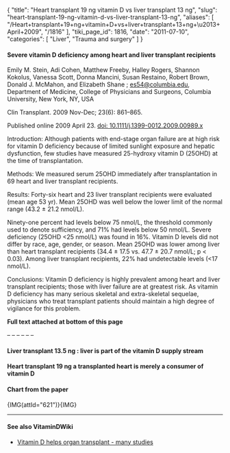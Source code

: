{
  "title": "Heart transplant 19 ng vitamin D vs liver transplant 13 ng",
  "slug": "heart-transplant-19-ng-vitamin-d-vs-liver-transplant-13-ng",
  "aliases": [
    "/Heart+transplant+19+ng+vitamin+D+vs+liver+transplant+13+ng+\u2013+April+2009",
    "/1816"
  ],
  "tiki_page_id": 1816,
  "date": "2011-07-10",
  "categories": [
    "Liver",
    "Trauma and surgery"
  ]
}


#### Severe vitamin D deficiency among heart and liver transplant recipients

Emily M. Stein, Adi Cohen, Matthew Freeby, Halley Rogers, Shannon Kokolus, Vanessa Scott, Donna Mancini, Susan Restaino, Robert Brown, Donald J. McMahon, and Elizabeth Shane ; es54@columbia.edu, Department of Medicine, College of Physicians and Surgeons, Columbia University, New York, NY, USA

Clin Transplant. 2009 Nov-Dec; 23(6): 861–865.

Published online 2009 April 23. [doi:  10.1111/j.1399-0012.2009.00989.x](https://doi.org/10.1111/j.1399-0012.2009.00989.x)

Introduction: Although patients with end-stage organ failure are at high risk for vitamin D deficiency because of limited sunlight exposure and hepatic dysfunction, few studies have measured 25-hydroxy vitamin D (25OHD) at the time of transplantation.

Methods: We measured serum 25OHD immediately after transplantation in 69 heart and liver transplant recipients.

Results: Forty-six heart and 23 liver transplant recipients were evaluated (mean age 53 yr). Mean 25OHD was well below the lower limit of the normal range (43.2 ± 21.2 nmol/L). 

Ninety-one percent had levels below 75 nmol/L, the threshold commonly used to denote sufficiency, and 71% had levels below 50 nmol/L. Severe deficiency (25OHD <25 nmol/L) was found in 16%. Vitamin D levels did not differ by race, age, gender, or season. Mean 25OHD was lower among liver than heart transplant recipients (34.4 ± 17.5 vs. 47.7 ± 20.7 nmol/L; p < 0.03). Among liver transplant recipients, 22% had undetectable levels (<17 nmol/L).

Conclusions: Vitamin D deficiency is highly prevalent among heart and liver transplant recipients; those with liver failure are at greatest risk. As vitamin D deficiency has many serious skeletal and extra-skeletal sequelae, physicians who treat transplant patients should maintain a high degree of vigilance for this problem.

 **Full text attached at bottom of this page** 

– – – – – – 

#### Liver transplant 13.5 ng : liver is part of the vitamin D supply stream

#### Heart transplant 19 ng a transplanted heart is merely a consumer of vitamin D

#### Chart from the paper

{IMG(attId="621")}{IMG}

- - - - - - - - - - - - - - - - - - - - 

#### See also VitaminDWiki

* [Vitamin D helps organ transplant - many studies](/posts/vitamin-d-helps-organ-transplant-many-studies)